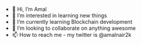 - 👋 Hi, I’m Amal
- 👀 I’m interested in learning new things
- 🌱 I’m currently learning Blockchain development 
- 💞️ I’m looking to collaborate on anything awesome
- 📫 How to reach me - my twitter is @amalnair2k

<!---
amalnair16/amalnair16 is a ✨ special ✨ repository because its `README.md` (this file) appears on your GitHub profile.
You can click the Preview link to take a look at your changes.
--->
